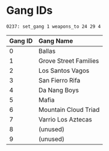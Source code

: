 # Gang IDs

```text
0237: set_gang 1 weapons_to 24 29 4
```

| Gang ID | Gang Name |
| :--- | :--- |
| 0 | Ballas |
| 1 | Grove Street Families |
| 2 | Los Santos Vagos |
| 3 | San Fierro Rifa |
| 4 | Da Nang Boys |
| 5 | Mafia |
| 6 | Mountain Cloud Triad |
| 7 | Varrio Los Aztecas |
| 8 | \(unused\) |
| 9 | \(unused\) |



